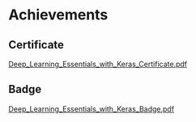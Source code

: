 

# Achievements
## Certificate
[Deep_Learning_Essentials_with_Keras_Certificate.pdf](https://prod-files-secure.s3.us-west-2.amazonaws.com/03e82b26-cccb-4906-bb56-adabcbdc0655/f5cf1405-8a02-49a4-beb6-3d50b033ba6e/Deep_Learning_Essentials_with_Keras_Certificate.pdf?X-Amz-Algorithm=AWS4-HMAC-SHA256&X-Amz-Content-Sha256=UNSIGNED-PAYLOAD&X-Amz-Credential=ASIAZI2LB466QVQMBITJ%2F20250207%2Fus-west-2%2Fs3%2Faws4_request&X-Amz-Date=20250207T111206Z&X-Amz-Expires=3600&X-Amz-Security-Token=IQoJb3JpZ2luX2VjEFgaCXVzLXdlc3QtMiJGMEQCIBEb1wmgkXRlBvqIBCk6RyIuBXnwr9zyPTC4rC1lsyuGAiBbt9l04DwIqNmeGNiv7ky9OcUTy6X264oDm%2F2IGJZbgSr%2FAwhxEAAaDDYzNzQyMzE4MzgwNSIMbgPUd6l154l0dVdKKtwDNWasqiu31LEseKCPXmNkxfMm2OpyyNaTxWNnAAaQYJBj4irJ6WAfNumygSt%2Bt0%2BXhQZ1f8E6cZrFlKikVCmkVRtGUni50Wx4AjnUPoeOZRIR3viFNEuWhJMOolu%2B5wpCyVIokuc42Y14%2FjF6r34Z0WR94%2Bb6%2FPAP2jzPM6w2w4NTwGViOh5iTLxw5Jcd0ukwAu%2BkLjZaUa1OQHf4fVU1hwVPQqa4vMGbRVy%2FcQuHOPeTF2p55qUV5OjWsFlvU9MMfkobdtKCvETjoRj2ffoYPj7s34eFLFCh0euF9ilLAuA%2FR%2FWL6jOuzSaAISK4lp3cYY6AJv7aXyf%2B9tJvkwvtR4k9LnggN0XWkXSnpl%2BS9Y7%2F1h3%2FS0qOmjJyj5jK59os3iKvmW%2F81x5e6ENAGUlZQ7d55ewi5v60VIRWQQBY0TweDDJl4GV%2BSWI%2FRkBvlSyUREEd8mgklR06dhzWYrRKMQo3Ceb8Q9nzESBZncKWNoCM5RZhUYKAL9LdVE3mWsMoE%2BR5SJvIzxGZeaMi%2BWnShfL3EUo4Ph02u0aKuDzmzHFKPdPWnydDArkY51JzDrcqIs9WmTKcYGrQJki9q2xFTdphGgf0bM3wENM2glCUI%2FiFjURQEJJPdX7ZUlAwzfmWvQY6pgH3a67OdHdD27%2FXsy%2FdZPpJleN14IvzAv%2BKqBxhcsrp0fugKjkgmXlfqHCNs3Uaf9167b9xYG1DNN0k9EspLA2%2FGFTxInTIxFm4vmFt%2F04pVj4DLK9VaDlufYSy3WPGaBzl6PHrdGdAdOMVpyZgWxTffy9zRpf9durshuif%2BQhFDSED4lUmKUd84pIkDWkIA4ZCmqsW5UUCapOf6dyi1%2FXeNw9eTlxV&X-Amz-Signature=d35864c791bccf868465370efc8d28f0c4e98c0a7b7d504b79deafd02ad4a353&X-Amz-SignedHeaders=host&x-id=GetObject)
## Badge
[Deep_Learning_Essentials_with_Keras_Badge.pdf](https://prod-files-secure.s3.us-west-2.amazonaws.com/03e82b26-cccb-4906-bb56-adabcbdc0655/5c209097-6d96-477f-a031-edc11aa6225f/Deep_Learning_Essentials_with_Keras_Badge.pdf?X-Amz-Algorithm=AWS4-HMAC-SHA256&X-Amz-Content-Sha256=UNSIGNED-PAYLOAD&X-Amz-Credential=ASIAZI2LB466QVQMBITJ%2F20250207%2Fus-west-2%2Fs3%2Faws4_request&X-Amz-Date=20250207T111206Z&X-Amz-Expires=3600&X-Amz-Security-Token=IQoJb3JpZ2luX2VjEFgaCXVzLXdlc3QtMiJGMEQCIBEb1wmgkXRlBvqIBCk6RyIuBXnwr9zyPTC4rC1lsyuGAiBbt9l04DwIqNmeGNiv7ky9OcUTy6X264oDm%2F2IGJZbgSr%2FAwhxEAAaDDYzNzQyMzE4MzgwNSIMbgPUd6l154l0dVdKKtwDNWasqiu31LEseKCPXmNkxfMm2OpyyNaTxWNnAAaQYJBj4irJ6WAfNumygSt%2Bt0%2BXhQZ1f8E6cZrFlKikVCmkVRtGUni50Wx4AjnUPoeOZRIR3viFNEuWhJMOolu%2B5wpCyVIokuc42Y14%2FjF6r34Z0WR94%2Bb6%2FPAP2jzPM6w2w4NTwGViOh5iTLxw5Jcd0ukwAu%2BkLjZaUa1OQHf4fVU1hwVPQqa4vMGbRVy%2FcQuHOPeTF2p55qUV5OjWsFlvU9MMfkobdtKCvETjoRj2ffoYPj7s34eFLFCh0euF9ilLAuA%2FR%2FWL6jOuzSaAISK4lp3cYY6AJv7aXyf%2B9tJvkwvtR4k9LnggN0XWkXSnpl%2BS9Y7%2F1h3%2FS0qOmjJyj5jK59os3iKvmW%2F81x5e6ENAGUlZQ7d55ewi5v60VIRWQQBY0TweDDJl4GV%2BSWI%2FRkBvlSyUREEd8mgklR06dhzWYrRKMQo3Ceb8Q9nzESBZncKWNoCM5RZhUYKAL9LdVE3mWsMoE%2BR5SJvIzxGZeaMi%2BWnShfL3EUo4Ph02u0aKuDzmzHFKPdPWnydDArkY51JzDrcqIs9WmTKcYGrQJki9q2xFTdphGgf0bM3wENM2glCUI%2FiFjURQEJJPdX7ZUlAwzfmWvQY6pgH3a67OdHdD27%2FXsy%2FdZPpJleN14IvzAv%2BKqBxhcsrp0fugKjkgmXlfqHCNs3Uaf9167b9xYG1DNN0k9EspLA2%2FGFTxInTIxFm4vmFt%2F04pVj4DLK9VaDlufYSy3WPGaBzl6PHrdGdAdOMVpyZgWxTffy9zRpf9durshuif%2BQhFDSED4lUmKUd84pIkDWkIA4ZCmqsW5UUCapOf6dyi1%2FXeNw9eTlxV&X-Amz-Signature=ae7200f9749966a6a18609d0819e1bc8d1a91a0aa4979661cfc7c33a69b0a258&X-Amz-SignedHeaders=host&x-id=GetObject)
